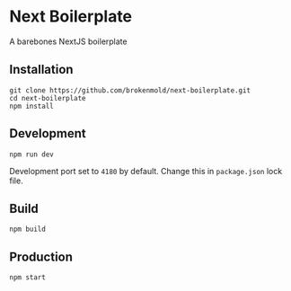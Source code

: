 Next Boilerplate
=====================
A barebones NextJS boilerplate


## Installation
```
git clone https://github.com/brokenmold/next-boilerplate.git
cd next-boilerplate
npm install
```

## Development
`npm run dev`

Development port set to `4180` by default.
Change this in `package.json` lock file.

## Build
`npm build`

## Production
`npm start`